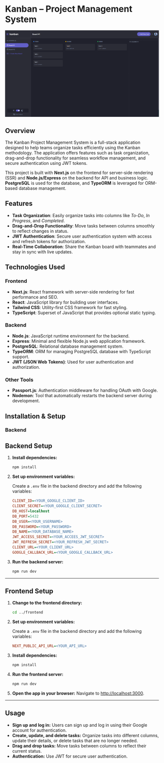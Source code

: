 # Kanban – Project Management System
![Kanban Board Preview](board2.png)
## Overview

The Kanban Project Management System is a full-stack application designed to help teams organize tasks efficiently using the Kanban methodology. The application offers features such as task organization, drag-and-drop functionality for seamless workflow management, and secure authentication using JWT tokens.

This project is built with **Next.js** on the frontend for server-side rendering (SSR) and **Node.js/Express** on the backend for API and business logic. **PostgreSQL** is used for the database, and **TypeORM** is leveraged for ORM-based database management.

## Features

- **Task Organization**: Easily organize tasks into columns like *To-Do*, *In Progress*, and *Completed*.
- **Drag-and-Drop Functionality**: Move tasks between columns smoothly to reflect changes in status.
- **JWT Authentication**: Secure user authentication system with access and refresh tokens for authorization.
- **Real-Time Collaboration**: Share the Kanban board with teammates and stay in sync with live updates.

## Technologies Used

### Frontend

- **Next.js**: React framework with server-side rendering for fast performance and SEO.
- **React**: JavaScript library for building user interfaces.
- **Tailwind CSS**: Utility-first CSS framework for fast styling.
- **TypeScript**: Superset of JavaScript that provides optional static typing.

### Backend

- **Node.js**: JavaScript runtime environment for the backend.
- **Express**: Minimal and flexible Node.js web application framework.
- **PostgreSQL**: Relational database management system.
- **TypeORM**: ORM for managing PostgreSQL database with TypeScript support.
- **JWT (JSON Web Tokens)**: Used for user authentication and authorization.

### Other Tools

- **Passport.js**: Authentication middleware for handling OAuth with Google.
- **Nodemon**: Tool that automatically restarts the backend server during development.

## Installation & Setup

### Backend
## Backend Setup

1. **Install dependencies:**
   ```bash
   npm install
   ```

2. **Set up environment variables:**

   Create a `.env` file in the backend directory and add the following variables:

   ```ini
   CLIENT_ID=<YOUR_GOOGLE_CLIENT_ID>
   CLIENT_SECRET=<YOUR_GOOGLE_CLIENT_SECRET>
   DB_HOST=localhost
   DB_PORT=5432
   DB_USER=<YOUR_USERNAME>
   DB_PASSWORD=<YOUR_PASSWORD>
   DB_NAME=<YOUR_DATABASE_NAME>
   JWT_ACCESS_SECRET=<YOUR_ACCEES_JWT_SECRET>
   JWT_REFRESH_SECRET=<YOUR_REFRESH_JWT_SECRET>
   CLIENT_URL=<YOUR_CLIENT_URL>
   GOOGLE_CALLBACK_URL=<YOUR_GOOGLE_CALLBACK_URL>
   ```

3. **Run the backend server:**
   ```bash
   npm run dev
   ```

---

## Frontend Setup

1. **Change to the frontend directory:**
   ```bash
   cd ../frontend
   ```
2. **Set up environment variables:**

   Create a `.env` file in the backend directory and add the following variables:

   ```ini
   NEXT_PUBLIC_API_URL=<YOUR_API_URL>
   ```
3. **Install dependencies:**
   ```bash
   npm install
   ```

4. **Run the frontend server:**
   ```bash
   npm run dev
   ```

5. **Open the app in your browser:**
   Navigate to [http://localhost:3000](http://localhost:3000).

---

## Usage

- **Sign up and log in:** Users can sign up and log in using their Google account for authentication.
- **Create, update, and delete tasks:** Organize tasks into different columns, update their details, or delete tasks that are no longer needed.
- **Drag and drop tasks:** Move tasks between columns to reflect their current status.
- **Authentication:** Use JWT for secure user authentication.
